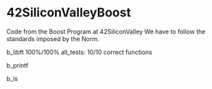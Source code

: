 # 42SiliconValleyBoost
Code from the Boost Program at 42SiliconValley
We have to follow the standards imposed by the Norm.

b_libft
100%/100% all_tests: 10/10 correct functions

b_printf

b_ls
